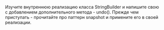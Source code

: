 Изучите внутреннюю реализацию класса StringBuilder и напишите свою с добавлением дополнительного метода - undo().
Прежде чем приступать - прочитайте про паттерн snapshot и примените его в своей реализации.
